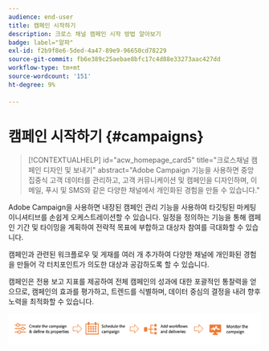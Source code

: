 ```yaml
---
audience: end-user
title: 캠페인 시작하기
description: 크로스 채널 캠페인 시작 방법 알아보기
badge: label="알파"
exl-id: f2b9f8e6-5ded-4a47-89e9-96650cd78229
source-git-commit: fb6e389c25aebae8bfc17c4d88e33273aac427dd
workflow-type: tm+mt
source-wordcount: '151'
ht-degree: 9%

---
```



# 캠페인 시작하기 {#campaigns}

>[!CONTEXTUALHELP]
>id="acw_homepage_card5"
>title="크로스채널 캠페인 디자인 및 보내기"
>abstract="Adobe Campaign 기능을 사용하면 중앙 집중식 고객 데이터를 관리하고, 고객 커뮤니케이션 및 캠페인을 디자인하며, 이메일, 푸시 및 SMS와 같은 다양한 채널에서 개인화된 경험을 만들 수 있습니다."

Adobe Campaign을 사용하면 내장된 캠페인 관리 기능을 사용하여 타깃팅된 마케팅 이니셔티브를 손쉽게 오케스트레이션할 수 있습니다. 일정을 정의하는 기능을 통해 캠페인 기간 및 타이밍을 계획하여 전략적 목표에 부합하고 대상자 참여를 극대화할 수 있습니다.

캠페인과 관련된 워크플로우 및 게재를 여러 개 추가하여 다양한 채널에 개인화된 경험을 만들어 각 터치포인트가 의도한 대상과 공감하도록 할 수 있습니다.

캠페인은 전용 보고 지표를 제공하여 전체 캠페인의 성과에 대한 포괄적인 통찰력을 얻으므로, 캠페인의 효과를 평가하고, 트렌드를 식별하며, 데이터 중심의 결정을 내려 향후 노력을 최적화할 수 있습니다.

![캠페인 플로우](assets/campaign-flow.png)


<!--
Use Adobe Campaign to create cross-channel campaigns. With its marketing campaign orchestration capabilities, you can manage and centralize customer data, design customer communications and campaigns, and create personalized experiences across different channels. In this version, email, push and SMS channels are available.

Design and execute high-volume email campaigns to deliver personalized messages, for all platforms and screen sizes. 
Measure the effectiveness of your deliveries with detailed reports including the counts of opens, clicks, forwards, and more. With Adobe Campaign segmentation capabilities, you can run queries against a high-volume database, and easily define dynamic marketing segments which perfectly target your campaigns.
-->

<!--
Get Started with campaigns
Adobe Campaign offers a set of solutions that help you personalize and deliver campaigns across all of your online and offline channels. You can create, configure, execute and analyze marketing campaigns. All marketing campaigns can be managed from a unified control center. Discover how to browse and create marketing campaigns in this section.

Campaigns include actions (deliveries) and processes (importing or extracting files), as well as resources (marketing documents, delivery outlines). They are used in marketing campaigns. Campaigns are part of a program, and programs are included in a campaign plan.
-->
